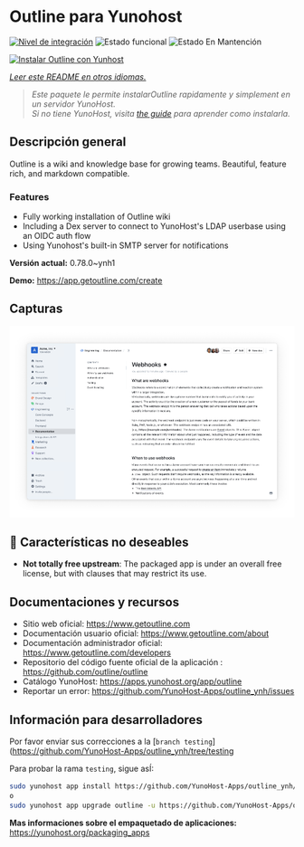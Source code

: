 <!--
Este archivo README esta generado automaticamente<https://github.com/YunoHost/apps/tree/master/tools/readme_generator>
No se debe editar a mano.
-->

# Outline para Yunohost

[![Nivel de integración](https://dash.yunohost.org/integration/outline.svg)](https://ci-apps.yunohost.org/ci/apps/outline/) ![Estado funcional](https://ci-apps.yunohost.org/ci/badges/outline.status.svg) ![Estado En Mantención](https://ci-apps.yunohost.org/ci/badges/outline.maintain.svg)

[![Instalar Outline con Yunhost](https://install-app.yunohost.org/install-with-yunohost.svg)](https://install-app.yunohost.org/?app=outline)

*[Leer este README en otros idiomas.](./ALL_README.md)*

> *Este paquete le permite instalarOutline rapidamente y simplement en un servidor YunoHost.*  
> *Si no tiene YunoHost, visita [the guide](https://yunohost.org/install) para aprender como instalarla.*

## Descripción general

Outline is a wiki and knowledge base for growing teams. Beautiful, feature rich, and markdown compatible.

### Features

- Fully working installation of Outline wiki
- Including a Dex server to connect to YunoHost's LDAP userbase using an OIDC auth flow
- Using Yunohost's built-in SMTP server for notifications


**Versión actual:** 0.78.0~ynh1

**Demo:** <https://app.getoutline.com/create>

## Capturas

![Captura de Outline](./doc/screenshots/screenshot.png)

## :red_circle: Características no deseables

- **Not totally free upstream**: The packaged app is under an overall free license, but with clauses that may restrict its use.

## Documentaciones y recursos

- Sitio web oficial: <https://www.getoutline.com>
- Documentación usuario oficial: <https://www.getoutline.com/about>
- Documentación administrador oficial: <https://www.getoutline.com/developers>
- Repositorio del código fuente oficial de la aplicación : <https://github.com/outline/outline>
- Catálogo YunoHost: <https://apps.yunohost.org/app/outline>
- Reportar un error: <https://github.com/YunoHost-Apps/outline_ynh/issues>

## Información para desarrolladores

Por favor enviar sus correcciones a la [`branch testing`](https://github.com/YunoHost-Apps/outline_ynh/tree/testing

Para probar la rama `testing`, sigue asÍ:

```bash
sudo yunohost app install https://github.com/YunoHost-Apps/outline_ynh/tree/testing --debug
o
sudo yunohost app upgrade outline -u https://github.com/YunoHost-Apps/outline_ynh/tree/testing --debug
```

**Mas informaciones sobre el empaquetado de aplicaciones:** <https://yunohost.org/packaging_apps>

